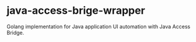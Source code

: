 # java-access-brige-wrapper
Golang implementation for Java application UI automation with Java Access Bridge.
